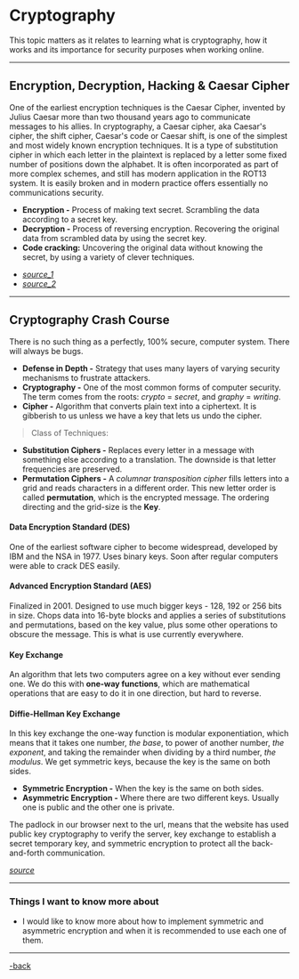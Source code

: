 # Cryptography

This topic matters as it relates to learning what is cryptography, how it works and its importance for security purposes when working online.

---

## Encryption, Decryption, Hacking & Caesar Cipher

One of the earliest encryption techniques is the Caesar Cipher, invented by Julius Caesar more than two thousand years ago to communicate messages to his allies. In cryptography, a Caesar cipher, aka Caesar's cipher, the shift cipher, Caesar's code or Caesar shift, is one of the simplest and most widely known encryption techniques. It is a type of substitution cipher in which each letter in the plaintext is replaced by a letter some fixed number of positions down the alphabet. It is often incorporated as part of more complex schemes, and still has modern application in the ROT13 system. It is easily broken and in modern practice offers essentially no communications security.

* **Encryption -** Process of making text secret. Scrambling the data according to a secret key.
* **Decryption -** Process of reversing encryption. Recovering the original data from scrambled data by using the secret key.
* **Code cracking:** Uncovering the original data without knowing the secret, by using a variety of clever techniques.

- [*source_1*](https://www.khanacademy.org/computing/computers-and-internet/xcae6f4a7ff015e7d:online-data-security/xcae6f4a7ff015e7d:data-encryption-techniques/a/encryption-decryption-and-code-cracking)
- [*source_2*](https://en.wikipedia.org/wiki/Caesar_cipher)

---

## Cryptography Crash Course

There is no such thing as a perfectly, 100% secure, computer system. There will always be bugs. 

 * **Defense in Depth -** Strategy that uses many layers of varying security mechanisms to frustrate attackers.
 * **Cryptography -** One of the most common forms of computer security. The term comes from the roots: *crypto* = *secret*, and *graphy* = *writing*. 
 * **Cipher -** Algorithm that converts plain text into a ciphertext. It is gibberish to us unless we have a key that lets us undo the cipher. 

>Class of Techniques:

* **Substitution Ciphers -** Replaces every letter in a message with something else according to a translation. The downside is that letter frequencies are preserved.
* **Permutation Ciphers -** A *columnar transposition cipher* fills letters into a grid and reads characters in a different order. This new letter order is called **permutation**, which is the encrypted message. The ordering directing and the grid-size is the **Key**.

#### Data Encryption Standard (DES) 

One of the earliest software cipher to become widespread, developed by IBM and the NSA in 1977. Uses binary keys. Soon after regular computers were able to crack DES easily.

#### Advanced Encryption Standard (AES) 

Finalized in 2001. Designed to use much bigger keys - 128, 192 or 256 bits in size. Chops data into 16-byte blocks and applies a series of substitutions and permutations, based on the key value, plus some other operations to obscure the message. This is what is use currently everywhere.

#### Key Exchange

An algorithm that lets two computers agree on a key without ever sending one. We do this with **one-way functions**, which are mathematical operations that are easy to do it in one direction, but hard to reverse.

#### Diffie-Hellman Key Exchange

In this key exchange the one-way function is modular exponentiation, which means that it takes one number, *the base*, to power of another number, *the exponent*, and taking the remainder when dividing by a third number, *the modulus*. We get symmetric keys, because the key is the same on both sides.

* **Symmetric Encryption -** When the key is the same on both sides.
* **Asymmetric Encryption -** Where there are two different keys. Usually one is public and the other one is private.

The padlock in our browser next to the url, means that the website has used public key cryptography to verify the server, key exchange to establish a secret temporary key, and symmetric encryption to protect all the back-and-forth communication.

[*source*](https://www.youtube.com/watch?v=jhXCTbFnK8o)

---

### Things I want to know more about

* I would like to know more about how to implement symmetric and asymmetric encryption and when it is recommended to use each one of them. 

---

[-back](https://alexriverau.github.io/reading-notes/code401)
